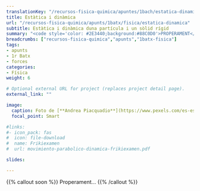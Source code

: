 ```yaml
---
translationKey: "/recursos-fisica-quimica/apuntes/1bach/estatica-dinamica"
title: Estàtica i dinàmica
url: "/recursos-fisica-quimica/apunts/1batx/fisica/estatica-dinamica"
subtitle: Estàtica i dinàmica duna partícula i un sòlid rígid
summary: "<code style='color: #2E3440;background:#88C0D0'>PROPERAMENT</code><br>Estàtica i dinàmica duna partícula i un sòlid rígid."
breadcrumbs: ["recursos-fisica-quimica","apunts","1batx-fisica"]
tags:
- apunts
- 1r Batx
- forces
categories:
- Física
weight: 6

# Optional external URL for project (replaces project detail page).
external_link: ""

image:
  caption: Foto de [**Andrea Piacquadio**](https://www.pexels.com/es-es/@olly) en [Pexels](https://www.pexels.com/es-es/)
  focal_point: Smart

#links:
#- icon_pack: fas
#  icon: file-download
#  name: Frikiexamen
#  url: movimiento-parabolico-dinamica-frikiexamen.pdf

slides: 

---
```


{{% callout soon %}}
Properament...
{{% /callout %}}